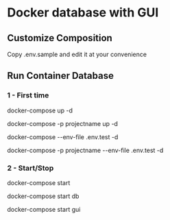 # Docker database with GUI

## Customize Composition
Copy .env.sample and edit it at your convenience

## Run Container Database
### 1 - First time
docker-compose up -d

docker-compose -p projectname up -d

docker-compose --env-file .env.test -d

docker-compose -p projectname --env-file .env.test -d
### 2 - Start/Stop
docker-compose start

docker-compose start db

docker-compose start gui

